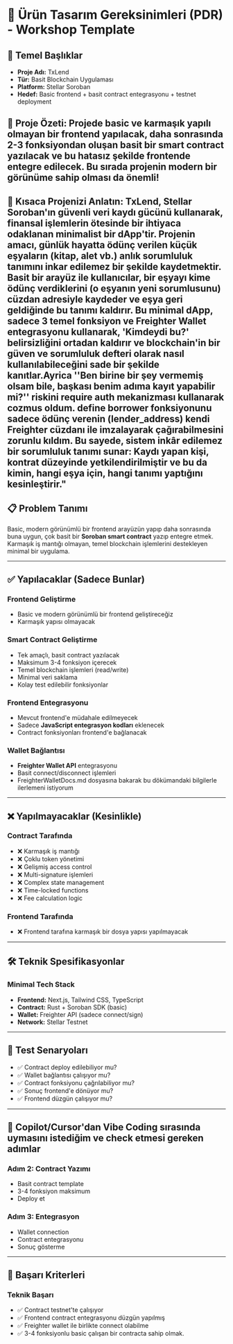 

# 🧩 Ürün Tasarım Gereksinimleri (PDR) - Workshop Template

## 🎯 Temel Başlıklar

* **Proje Adı:** TxLend
* **Tür:** Basit Blockchain Uygulaması
* **Platform:** Stellar Soroban
* **Hedef:** Basic frontend + basit contract entegrasyonu + testnet deployment


## 🎯 Proje Özeti: Projede basic ve karmaşık yapılı olmayan bir frontend yapılacak, daha sonrasında 2-3 fonksiyondan oluşan basit bir smart contract yazılacak ve bu hatasız şekilde frontende entegre edilecek. Bu sırada projenin modern bir görünüme sahip olması da önemli!

## 🚀 Kısaca Projenizi Anlatın:  TxLend, Stellar Soroban'ın güvenli veri kaydı gücünü kullanarak, finansal işlemlerin ötesinde bir ihtiyaca odaklanan minimalist bir dApp'tir. Projenin amacı, günlük hayatta ödünç verilen küçük eşyaların (kitap, alet vb.) anlık sorumluluk tanımını inkar edilemez bir şekilde kaydetmektir. Basit bir arayüz ile kullanıcılar, bir eşyayı kime ödünç verdiklerini (o eşyanın yeni sorumlusunu) cüzdan adresiyle kaydeder ve eşya geri geldiğinde bu tanımı kaldırır. Bu minimal dApp, sadece 3 temel fonksiyon ve Freighter Wallet entegrasyonu kullanarak, 'Kimdeydi bu?' belirsizliğini ortadan kaldırır ve blockchain'in bir güven ve sorumluluk defteri olarak nasıl kullanılabileceğini sade bir şekilde kanıtlar.Ayrica ''Ben birine bir şey vermemiş olsam bile, başkası benim adıma kayıt yapabilir mi?'' riskini require auth mekanizması kullanarak cozmus oldum. define borrower fonksiyonunu sadece ödünç verenin (lender_address) kendi Freighter cüzdanı ile imzalayarak çağırabilmesini zorunlu kıldım. Bu sayede, sistem inkâr edilemez bir sorumluluk tanımı sunar: Kaydı yapan kişi, kontrat düzeyinde yetkilendirilmiştir ve bu da kimin, hangi eşya için, hangi tanımı yaptığını kesinleştirir."

## 📋 Problem Tanımı

Basic, modern görünümlü bir frontend arayüzün yapıp daha sonrasında buna uygun, çok basit bir **Soroban smart contract** yazıp entegre etmek. Karmaşık iş mantığı olmayan, temel blockchain işlemlerini destekleyen minimal bir uygulama.

---

## ✅ Yapılacaklar (Sadece Bunlar)

### Frontend Geliştirme

* Basic ve modern görünümlü bir frontend geliştireceğiz
* Karmaşık yapısı olmayacak


### Smart Contract Geliştirme

* Tek amaçlı, basit contract yazılacak
* Maksimum 3-4 fonksiyon içerecek
* Temel blockchain işlemleri (read/write)
* Minimal veri saklama
* Kolay test edilebilir fonksiyonlar

### Frontend Entegrasyonu

* Mevcut frontend'e müdahale edilmeyecek
* Sadece **JavaScript entegrasyon kodları** eklenecek
* Contract fonksiyonları frontend'e bağlanacak

### Wallet Bağlantısı

* **Freighter Wallet API** entegrasyonu
* Basit connect/disconnect işlemleri
* FreighterWalletDocs.md dosyasına bakarak bu dökümandaki bilgilerle ilerlemeni istiyorum 


---

## ❌ Yapılmayacaklar (Kesinlikle)

### Contract Tarafında

* ❌ Karmaşık iş mantığı
* ❌ Çoklu token yönetimi
* ❌ Gelişmiş access control
* ❌ Multi-signature işlemleri
* ❌ Complex state management
* ❌ Time-locked functions
* ❌ Fee calculation logic

### Frontend Tarafında

* ❌ Frontend tarafına karmaşık bir dosya yapısı yapılmayacak

---

## 🛠 Teknik Spesifikasyonlar

### Minimal Tech Stack

* **Frontend:** Next.js, Tailwind CSS, TypeScript
* **Contract:** Rust + Soroban SDK (basic)
* **Wallet:** Freighter API (sadece connect/sign)
* **Network:** Stellar Testnet

---

## 🧪 Test Senaryoları

* ✅ Contract deploy edilebiliyor mu?
* ✅ Wallet bağlantısı çalışıyor mu?
* ✅ Contract fonksiyonu çağrılabiliyor mu?
* ✅ Sonuç frontend'e dönüyor mu?
* ✅ Frontend düzgün çalışıyor mu?

---

## 📱 Copilot/Cursor'dan Vibe Coding sırasında uymasını istediğim ve check etmesi gereken adımlar

### Adım 2: Contract Yazımı 

* Basit contract template
* 3-4 fonksiyon maksimum
* Deploy et

### Adım 3: Entegrasyon

* Wallet connection
* Contract entegrasyonu
* Sonuç gösterme
---

## 🎯 Başarı Kriterleri

### Teknik Başarı

* ✅ Contract testnet'te çalışıyor
* ✅ Frontend contract entegrasyonu düzgün yapılmış
* ✅ Freighter wallet ile birlikte connect olabilme
* ✅ 3-4 fonksiyonlu basic çalışan bir contracta sahip olmak.

